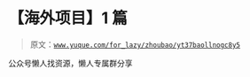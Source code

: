 # 【海外项目】1 篇

> 原文：[`www.yuque.com/for_lazy/zhoubao/yt37baollnogc8y5`](https://www.yuque.com/for_lazy/zhoubao/yt37baollnogc8y5)

公众号懒人找资源，懒人专属群分享